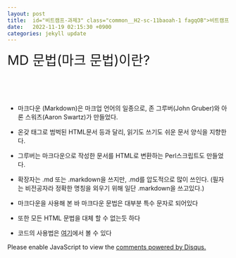 ```yaml
---
layout: post
title:  id="비트캠프-과제3" class="common__H2-sc-11baoah-1 fagqOB">비트캠프-과제3</h2>
date:   2022-11-19 02:15:30 +0900
categories: jekyll update
---
```


<span style="font-size:30px;">MD 문법(마크 문법)이란?</span>

<br><br><br>

* 마크다운 (Markdown)은 마크업 언어의 일종으로, 존 그루버(John Gruber)와 아론 스워츠(Aaron Swartz)가 만들었다.
* 온갖 태그로 범벅된 HTML문서 등과 달리, 읽기도 쓰기도 쉬운 문서 양식을 지향한다.
* 그루버는 마크다운으로 작성한 문서를 HTML로 변환하는 Perl스크립트도 만들었다.
* 확장자는 .md 또는 .markdown을 쓰지만, .md를 압도적으로 많이 쓰인다. (필자는 비전공자라 정확한 명칭을 외우기 위해 일단 .markdown을 쓰고있다.)

* 마크다운을 사용해 본 바 마크다운 문법은 대부분 특수 문자로 되어있다
* 또한 모든 HTML 문법을 대체 할 수 없는듯 하다
* 코드의 사용법은 [여기](https://gist.github.com/ihoneymon/652be052a0727ad59601)에서 볼 수 있다

<div id="disqus_thread"></div>
<script>
    /**
    *  RECOMMENDED CONFIGURATION VARIABLES: EDIT AND UNCOMMENT THE SECTION BELOW TO INSERT DYNAMIC VALUES FROM YOUR PLATFORM OR CMS.
    *  LEARN WHY DEFINING THESE VARIABLES IS IMPORTANT: https://disqus.com/admin/universalcode/#configuration-variables    */
    /*
    var disqus_config = function () {
    this.page.url = PAGE_URL;  // Replace PAGE_URL with your page's canonical URL variable
    this.page.identifier = PAGE_IDENTIFIER; // Replace PAGE_IDENTIFIER with your page's unique identifier variable
    };
    */
    (function() { // DON'T EDIT BELOW THIS LINE
    var d = document, s = d.createElement('script');
    s.src = 'https://melonweb.disqus.com/embed.js';
    s.setAttribute('data-timestamp', +new Date());
    (d.head || d.body).appendChild(s);
    })();
</script>
<noscript>Please enable JavaScript to view the <a href="https://disqus.com/?ref_noscript">comments powered by Disqus.</a></noscript>